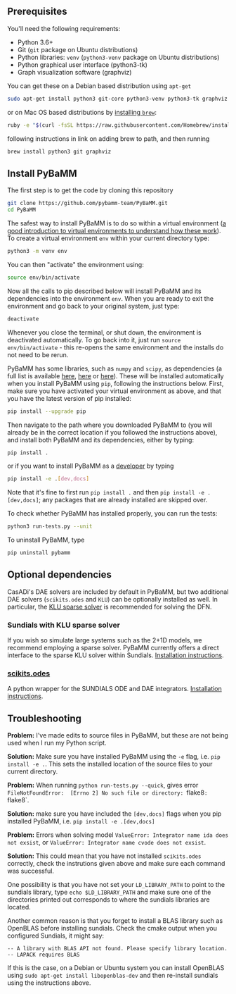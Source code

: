 ## Prerequisites

You'll need the following requirements:

- Python 3.6+
- Git (`git` package on Ubuntu distributions)
- Python libraries: `venv` (`python3-venv` package on Ubuntu distributions)
- Python graphical user interface (python3-tk)
- Graph visualization software (graphviz)

You can get these on a Debian based distribution using `apt-get`

```bash
sudo apt-get install python3 git-core python3-venv python3-tk graphviz
```

or on Mac OS based distributions by [installing `brew`](https://docs.python-guide.org/starting/install3/osx/):

```bash
ruby -e "$(curl -fsSL https://raw.githubusercontent.com/Homebrew/install/master/install)"
```

following instructions in link on adding brew to path, and then running

```bash
brew install python3 git graphviz
```

## Install PyBaMM

The first step is to get the code by cloning this repository

```bash
git clone https://github.com/pybamm-team/PyBaMM.git
cd PyBaMM
```

The safest way to install PyBaMM is to do so within a virtual environment ([a good introduction
to virtual environments to understand how these work](https://realpython.com/python-virtual-environments-a-primer/)).
To create a virtual environment `env` within your current directory type:

```bash
python3 -m venv env
```

You can then "activate" the environment using:

```bash
source env/bin/activate
```

Now all the calls to pip described below will install PyBaMM and its dependencies into
the environment `env`. When you are ready to exit the environment and go back to your
original system, just type:

```bash
deactivate
```

Whenever you close the terminal, or shut down, the environment is deactivated automatically. To go back into it, just run `source env/bin/activate` - this re-opens the same environment and the installs do not need to be rerun.

PyBaMM has some libraries, such as `numpy` and `scipy`, as dependencies (a full list is available [here](./setup.py), [here](./.requirements-docs.txt) or [here](https://github.com/pybamm-team/PyBaMM/network/dependencies)). These will be installed automatically when you install PyBaMM using `pip`,
following the instructions below. First, make sure you have activated your virtual 
environment as above, and that you have the latest version of pip installed:

```bash
pip install --upgrade pip
```

Then navigate to the path where you downloaded PyBaMM to (you will already be in the
correct location if you followed the instructions above), and install both PyBaMM and
its dependencies, either by typing:

```bash
pip install .
```

or if you want to install PyBaMM as a [developer](CONTRIBUTING.md) by typing

```bash
pip install -e .[dev,docs]
```

Note that it's fine to first run `pip install .` and then `pip install -e .[dev,docs]`; any packages that are already installed are skipped over.

To check whether PyBaMM has installed properly, you can run the tests:

```bash
python3 run-tests.py --unit
```

To uninstall PyBaMM, type

```bash
pip uninstall pybamm
```

## Optional dependencies

CasADi's DAE solvers are included by default in PyBaMM, but two additional DAE solvers (`scikits.odes` and `KLU`) can be optionally installed as well. 
In particular, the [KLU sparse solver](INSTALL-KLU.md) is recommended for solving the DFN.

### Sundials with KLU sparse solver

If you wish so simulate large systems such as the 2+1D models, we recommend employing a
sparse solver. PyBaMM currently offers a direct interface to the sparse KLU solver within Sundials.
[Installation instructions](INSTALL-KLU.md).

### [scikits.odes](https://github.com/bmcage/odes)

A python wrapper for the SUNDIALS ODE and DAE integrators. [Installation instructions](INSTALL-SCIKITS.md).

## Troubleshooting

**Problem:** I've made edits to source files in PyBaMM, but these are not being used
when I run my Python script.

**Solution:** Make sure you have installed PyBaMM using the `-e` flag, i.e. `pip install
-e .`. This sets the installed location of the source files to your current directory.

**Problem:** When running `python run-tests.py --quick`, gives error `FileNotFoundError: 
[Errno 2] No such file or directory: `flake8`: `flake8`.

**Solution:** make sure you have included the `[dev,docs]` flags when you pip installed
PyBaMM, i.e. `pip install -e .[dev,docs]`

**Problem:** Errors when solving model `ValueError: Integrator name ida does not
exsist`, or `ValueError: Integrator name cvode does not exsist`.

**Solution:** This could mean that you have not installed `scikits.odes` correctly,
check the instrutions given above and make sure each command was successful.

One possibility is that you have not set your `LD_LIBRARY_PATH` to point to the sundials
library, type `echo $LD_LIBRARY_PATH` and make sure one of the directories printed out
corresponds to where the sundials libraries are located.

Another common reason is that you forget to install a BLAS library such as OpenBLAS
before installing sundials. Check the cmake output when you configured Sundials, it
might say:

```
-- A library with BLAS API not found. Please specify library location.
-- LAPACK requires BLAS
```

If this is the case, on a Debian or Ubuntu system you can install OpenBLAS using `sudo
apt-get install libopenblas-dev` and then re-install sundials using the instructions
above.
